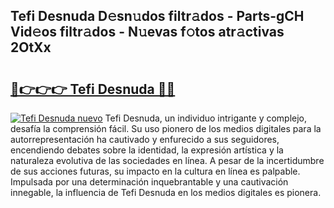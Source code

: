 ## Tefi Desnuda D𝚎sn𝚞dos filtr𝚊dos - Parts-gCH Vid𝚎os filtr𝚊dos - N𝚞evas f𝚘tos atr𝚊ctivas 2OtXx

# <h2><a href="http://mbc8ih8.tromn.icu/?c=Tefi+Desnuda">🔗👉👉👉 Tefi Desnuda 🔗🔗</a></h2>

[![Tefi Desnuda nuevo](https://i.imgur.com/pEAQMta.gif)](http://mbc8ih8.tromn.icu/?c=Tefi+Desnuda)
Tefi Desnuda, un individuo intrigante y complejo, desafía la comprensión fácil. Su uso pionero de los medios digitales para la autorrepresentación ha cautivado y enfurecido a sus seguidores, encendiendo debates sobre la identidad, la expresión artística y la naturaleza evolutiva de las sociedades en línea. A pesar de la incertidumbre de sus acciones futuras, su impacto en la cultura en línea es palpable. Impulsada por una determinación inquebrantable y una cautivación innegable, la influencia de Tefi Desnuda en los medios digitales es pionera.
